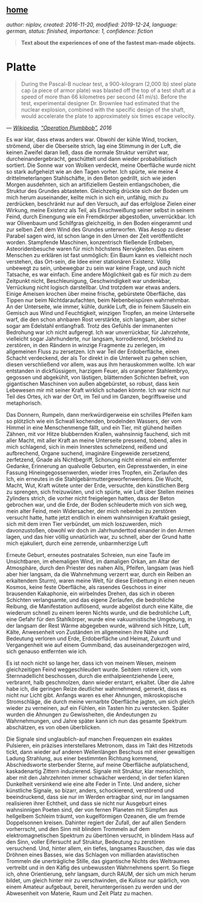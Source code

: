 [home](./index.md)
------------------

*author: niplav, created: 2016-11-20, modified: 2019-12-24, language: german, status: finished, importance: 1, confidence: fiction*

> __Text about the experiences of one of the fastest man-made objects.__

Platte
======

> During the Pascal-B nuclear test, a 900-kilogram (2,000 lb) steel plate
> cap (a piece of armor plate) was blasted off the top of a test shaft
> at a speed of more than 66 kilometres per second (41 mi/s). Before
> the test, experimental designer Dr. Brownlee had estimated that the
> nuclear explosion, combined with the specific design of the shaft,
> would accelerate the plate to approximately six times escape velocity.

*— [Wikipedia](https://en.wikipedia.org/wiki/Wikipedia), [“Operation Plumbbob”](https://en.wikipedia.org/wiki/Operation_Plumbbob), 2016*

Es war klar, dass etwas anders war. Obwohl der kühle Wind, trocken,
strömend, über die Oberseite strich, lag eine Stimmung in der Luft,
die keinen Zweifel daran ließ, dass die normale Struktur verrührt
war, durcheinandergebracht, geschüttelt und dann wieder probabilistisch
sortiert. Die Sonne war von Wolken verdeckt, meine Oberfläche wurde
nicht so stark aufgeheizt wie an den Tagen vorher. Ich spürte, wie
meine 4 drittelmeterlangen Stahlschäfte, in den Beton gedrillt, sich wie
jeden Morgen ausdehnten, sich an artifiziellem Gestein entlangschoben,
die Struktur des Grundes abtasteten. Gleichzeitig drückte sich der
Boden um mich herum auseinander, keilte mich in sich ein, unfähig,
mich zu zerdrücken, beschränkt nur auf den Versuch, auf das erfolglose
Zielen einer Wirkung, meine Existenz als Teil, als Einschweißung seiner
selbst in seinem Feind, durch Einengung wie ein Fremdkörper abgestoßen,
unverrückbar. Ich war Olivenbaum und Schilfgras gleichzeitig, in den
Boden eingerammt und zur selben Zeit dem Wind des Grundes unterworfen. Was
Aesop zu dieser Parabel sagen wird, ist schon lange in den Urnen der Zeit
veröffentlicht worden. Stampfende Maschinen, konzentrisch fließende
Erdbeben, Asteoridenbesuche waren für mich höchstens Nervigkeiten. Das
einem Menschen zu erklären ist fast unmöglich: Ein Baum kann es
vielleicht noch verstehen, das Ort-sein, die Idee einer stationären
Existenz. Völlig unbewegt zu sein, unbewegbar zu sein war keine Frage,
und auch nicht Tatsache, es war einfach. Eine andere Möglichkeit gab
es für mich zu dem Zeitpunkt nicht, Beschleunigung, Geschwindigkeit
war undenkbar, Verrückung nicht logisch darstellbar. Und trotzdem war
etwas anders. Einige Ameisen krochen über meine frische, gebürstete
Oberfläche, das Tippen nur beim Nichtdaraufachten, beim Nebenbeispüren
wahrnehmbar. An der Unterseite, wie immer, kühle, dunkle Luft, die in
feinem Säuseln ein Gemisch aus Wind und Feuchtigkeit, winzigen Tropfen,
an meine Unterseite warf, die den schon ahnbaren Rost verstärkte,
sich langsam, aber sicher sogar am Edelstahl entlangfraß. Trotz des
Gefühls der immanenten Bedrohung war ich nicht aufgeregt. Ich war
unverrückbar, für Jahrzehnte, vielleicht sogar Jahrhunderte, nur
langsam, korrodierend, bröckelnd zu zerstören, in den Rändern in
winzige Fragmente zu zerlegen, im allgemeinen Fluss zu zersetzen. Ich war
Teil der Erdoberfläche, einen Schacht verdeckend, der als Tor direkt
in die Unterwelt zu gehen schien, diesen verschließend vor allem,
was aus ihm herauskommen wollte. Ich war entstanden in dickflüssigem,
harzigem Feuer, als orangener Stahlembryo, gegossen und abgekühlt, von
lästigen, blätternden Schichten befreit, von gigantischen Maschinen
von außen abgebürstet, so robust, dass kein Lebewesen mir mit seiner
Kraft wirklich schaden könnte. Ich war nicht nur Teil des Ortes, ich
war der Ort, im Teil und im Ganzen, begriffsweise und metaphorisch.

Das Donnern, Rumpeln, dann merkwürdigerweise ein schrilles Pfeifen kam
so plötzlich wie ein Schwall kochenden, brodelnden Wassers, der vom
Himmel in eine Menschenmenge fällt, und ein Tier, mit glühend heißen
Zähnen, mit vor Hitze blubbernden Krallen, wahnsinnig fauchend, sich
mit aller Macht, mit aller Kraft an meine Unterseite pressend, tobend,
alles in mich schlagend, sich in mein Innerstes schmelzend, reißend und
aufbrechend, Organe suchend, imaginäre Eingeweide zersetzend, zerfetzend,
Gnade als Nichtbegriff, Schonung nicht einmal ein entfernter Gedanke,
Erinnerung an qualvolle Geburten, ein Gepresstwerden, in eine Fassung
Hineingegossenwerden, wieder irres Tropfen, ein Zerlaufen des Ich,
ein erneutes in die Stahlgebärmuttergeworfenwerdens. Die Wucht, Macht,
Wut, Kraft wütete unter der Erde, versuchte, den künstlichen Berg zu
sprengen, sich freizuwüten, und ich spürte, wie Luft über Stellen
meines Zylinders strich, die vorher nicht freigelegen hatten, dass der
Beton gebrochen war, und die Erde, der Boden schleuderte mich von sich
weg, mein alter Feind, mein Widersacher, der mich nebenbei zu zerstören
versucht hatte, hatte jetzt endlich in einem wahnsinnigen Kraftakt
gesiegt, sich mit dem irren Tier verbündet, um mich loszuwerden, mich
davonzustoßen, obwohl wir doch im Jahrhunderttod einander in den Armen
lagen, und das hier völlig unnatürlich war, zu schnell, aber der Grund
hatte mich ejakuliert, durch eine zerrende, unbarmherzige Luft

Erneute Geburt, erneutes postnatales Schreien, nun eine Taufe im
Unsichtbaren, im ehemaligen Wind, im damaligen Orkan, am Altar der
Atmosphäre, durch den Priester des nahen Alls, Pfeifen, langsam (was
hieß aber hier langsam, da die Wahrnehmung verzerrt war, durch ein
Reiben an erkaltendem Sturm), waren meine Welt, für diese Einbettung in
einen neuen Kosmos, keine feste Oberfläche, als rasendes Geschoss in
einer brausenden Kakaphonie, ein wirbelndes Drehen, das sich in oberen
Schichten verlangsamte, und das eigene Zerlaufen, die bedrohliche Reibung,
die Manifestation auflösend, wurde abgelöst durch eine Kälte, die
wiederum schnell zu einem leeren Nichts wurde, und die bedrohliche Luft,
eine Gefahr für den Stahlkörper, wurde eine vakuumistische Umgebung,
in der langsam der Rest Wärme abgegeben wurde, während sich Hitze,
Luft, Kälte, Anwesenheit von Zuständen im allgemeinen ihre Nähe und
Bedeutung verloren und Erde, Erdoberfläche und Heimat, Zukunft und
Vergangenheit wie auf einem Gummiband, das auseinandergezogen wird,
sich genauso entfernten wie ich.

Es ist noch nicht so lange her, dass ich von meinem Wesen, meinem
gleichzeitigen Feind weggeschleudert wurde. Seitdem rotiere ich,
vom Sternnadellicht beschossen, durch die enthalpieentziehende Leere,
verbrannt, halb geschmolzen, dann wieder erstarrt, erkaltet. Über die
Jahre habe ich, die geringen Reize deutlicher wahrnehmend, gemerkt, dass
es nicht nur Licht gibt. Anfangs waren es eher Ahnungen, mikroskopische
Stromschläge, die durch meine vernarbte Oberfläche jagten, um
sich gleich wieder zu verneinen, auf ein Fühlen, ein Tasten hin zu
verstecken. Später wurden die Ahnungen zu Gewissheiten, die Andeutungen
zu Wahrnehmungen, und Jahre später kann ich nun das gesamte Spektrum
abschätzen, es von oben überblicken.

Die Signale sind unglaublich-auf manchen Frequenzen ein exaktes Pulsieren,
ein präzises interstellares Metronom, dass im Takt des Hitzetods tickt,
dann wieder auf anderen Wellenlängen Beschuss mit einer gewaltigen
Ladung Strahlung, aus einer bestimmten Richtung kommend, Abschiedsworte
sterbender Sterne, auf meine Oberfläche aufplatschend, kaskadenartig
Zittern induzierend. Signale mit Struktur, klar menschlich, aber mit den
Jahrzehnten immer schwächer werdend, in der tiefen klaren Dunkelheit
versinkend wie eine alte Feder in Tinte. Und andere, sicher künstliche
Signale, so bizarr, anders, schockierend, verstörend und beeindruckend,
dass sie nur im Werden ertragbar sind, nur im langsamen realisieren
ihrer Echtheit, und dass sie nicht nur Ausgeburt eines wahnsinnigen
Poeten sind, der von fernen Planeten mit Sümpfen aus hellgelbem
Schleim träumt, von kugelförmigen Ozeanen, die um fremde Doppelsonnen
kreisen. Dahinter regiert der Zufall, der auf allen Sendern vorherrscht,
und den Sinn mit blindem Trommeln auf dem elektromagnetischen Spektrum
zu übertönen versucht, in blindem Hass auf den Sinn, voller Eifersucht
auf Struktur, Bedeutung zu zerstören versuchend. Und, hinter allem, ein
tiefes, langsames Rauschen, das wie das Dröhnen eines Basses, wie das
Schlagen von milliarden atavistischen Trommeln die unerträgliche Stille,
das gigantische Nichts des Weltraumes vertreibt und in den Käfig des
unbewussten Wahrnehmens sperrt. So fliege ich, ohne Orientierung, sehr
langsam, durch RAUM, der sich um mich herum bildet, um gleich hinter mir
zu verschwinden, die Kulisse nur spärlich, von einem Amateur aufgebaut,
bereit, heruntergerissen zu werden und der Abwesenheit von Materie,
Raum und Zeit Platz zu machen.
